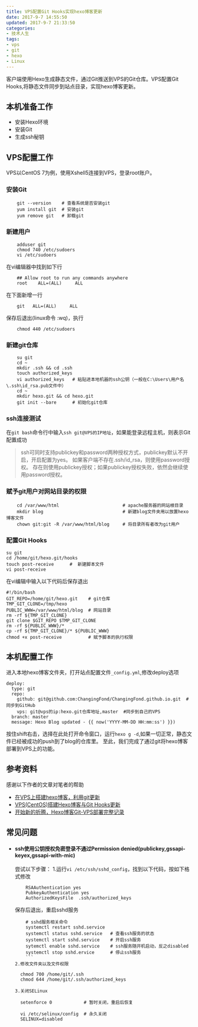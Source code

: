 ```yaml
---
title: VPS配置Git Hooks实现hexo博客更新
date: 2017-9-7 14:55:50
updated: 2017-9-7 21:33:50
categories:
- 技术人生
tags:
- vps
- git
- hexo
- Linux
---
```


客户端使用Hexo生成静态文件，通过Git推送到VPS的Git仓库。VPS配置Git Hooks,将静态文件同步到站点目录，实现hexo博客更新。

<!-- more -->

## 本机准备工作

- 安装Hexo环境
- 安装Git
- 生成ssh秘钥

## VPS配置工作

VPS以CentOS 7为例，使用Xshell5连接到VPS，登录root账户。

### 安装Git

```
    git --version    # 查看系统是否安装git
    yum install git  # 安装git
    yum remove git   # 卸载git
```

### 新建用户

```
    adduser git
    chmod 740 /etc/sudoers
    vi /etc/sudoers
```
在vi编辑器中找到如下行

```
    ## Allow root to run any commands anywhere
    root    ALL=(ALL)     ALL
```

在下面新增一行

```
    git   ALL=(ALL)     ALL
```

保存后退出(linux命令 :wq)，执行

```
    chmod 440 /etc/sudoers
```

### 新建git仓库

```
    su git
    cd ~
    mkdir .ssh && cd .ssh
    touch authorized_keys
    vi authorized_keys   # 粘贴进本地机器的ssh公钥（一般在C:\Users\用户名\.ssh\id_rsa.pub文件中）
    cd ~
    mkdir hexo.git && cd hexo.git
    git init --bare      # 初始化git仓库
```

### ssh连接测试

在``git bash``命令行中输入`ssh git@VPS的IP地址`，如果能登录远程主机，则表示Git配置成功

> ssh可同时支持publickey和password两种授权方式，publickey默认不开启，开启配置为yes。
如果客户端不存在.ssh/id_rsa，则使用password授权。
存在则使用publickey授权；如果publickey授权失败，依然会继续使用password授权。

### 赋予git用户对网站目录的权限

```
    cd /var/www/html                        # apache服务器的网站根目录
    mkdir blog                              # 新建blog文件夹用以放置hexo博客文件
    chown git:git -R /var/www/html/blog     # 将目录所有者改为git用户
```

### 配置Git Hooks

```
su git
cd /home/git/hexo.git/hooks
touch post-receive      #  新建脚本文件
vi post-receive
```

在vi编辑中输入以下代码后保存退出

```
#!/bin/bash
GIT_REPO=/home/git/hexo.git    # git仓库
TMP_GIT_CLONE=/tmp/hexo
PUBLIC_WWW=/var/www/html/blog  # 网站目录
rm -rf ${TMP_GIT_CLONE}
git clone $GIT_REPO $TMP_GIT_CLONE
rm -rf ${PUBLIC_WWW}/*
cp -rf ${TMP_GIT_CLONE}/* ${PUBLIC_WWW}
chmod +x post-receive          # 赋予脚本的执行权限
```

## 本机配置工作

进入本地hexo博客文件夹，打开站点配置文件`_config.yml`,修改deploy选项

```
deploy:
  type: git
  repo:
    github: git@github.com:ChangingFond/ChangingFond.github.io.git  #同步到GitHub
    vps: git@vps的ip:hexo.git仓库地址,master  #同步到自己的VPS
  branch: master
  message: Hexo Blog updated - {{ now('YYYY-MM-DD HH:mm:ss') }})
```

按住shift右击，选择在此处打开命令窗口，运行`hexo g -d`,如果一切正常，静态文件已经被成功的push到了blog的仓库里。
至此，我们完成了通过git将hexo博客部署到VPS上的功能。

## 参考资料

感谢以下作者的文章对笔者的帮助
- [在VPS上搭建hexo博客，利用git更新](http://tiktoking.github.io/2016/01/26/hexo/)
- [VPS(CentOS)搭建Hexo博客与Git Hooks更新](https://www.hansoncoder.com/2016/03/02/VPS-building-Hexo/)
- [开始新的折腾，Hexo博客Git-VPS部署完整记录](http://sobaigu.com/Hexo-git-to-vps.html)

## 常见问题

- #### ssh使用公钥授权免密登录不通过Permission denied(publickey,gssapi-keyex,gssapi-with-mic)

    尝试以下步骤：
    1.运行`vi /etc/ssh/sshd_config`，找到以下代码，按如下格式修改
    ```
        RSAAuthentication yes  
        PubkeyAuthentication yes  
        AuthorizedKeysFile  .ssh/authorized_keys  
    ```
    保存后退出，重启sshd服务
    ```
        # sshd服务相关命令
        systemctl restart sshd.service
        systemctl status sshd.service   # 查看ssh服务的状态
        systemctl start sshd.service    # 开启ssh服务
        sytemctl enable sshd.service    # ssh服务随开机启动，反之disabled
        systemctl stop sshd.ervice      # 停止ssh服务
        ```
    2.修改文件夹以及文件权限
    ```
        chmod 700 /home/git/.ssh
        chmod 644 /home/git/.ssh/authorized_keys
    ```
    3.关闭SELinux
    ```
        setenforce 0            # 暂时关闭，重启后恢复

        vi /etc/selinux/config  # 永久关闭
        SELINUX=disabled  
    ```

